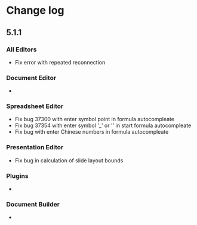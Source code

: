 # Change log
## 5.1.1
### All Editors
* Fix error with repeated reconnection

### Document Editor
* 

### Spreadsheet Editor
* Fix bug 37300 with enter symbol point in formula autocompleate
* Fix bug 37354 with enter symbol '_' or '\' in start formula autocompleate
* Fix bug with enter Chinese numbers in formula autocompleate

### Presentation Editor
* Fix bug in calculation of slide layout bounds

### Plugins
* 

### Document Builder
* 


